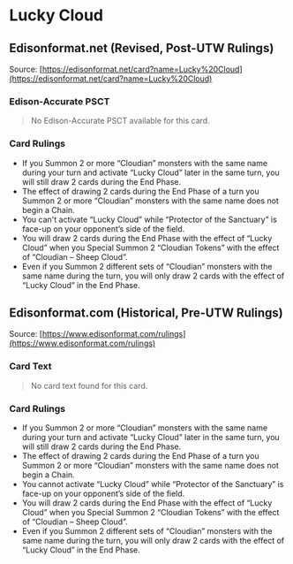 # Lucky Cloud

## Edisonformat.net (Revised, Post-UTW Rulings)

Source: [https://edisonformat.net/card?name=Lucky%20Cloud](https://edisonformat.net/card?name=Lucky%20Cloud)

### Edison-Accurate PSCT

> No Edison-Accurate PSCT available for this card.

### Card Rulings

*   If you Summon 2 or more “Cloudian” monsters with the same name during your turn and activate “Lucky Cloud” later in the same turn, you will still draw 2 cards during the End Phase.
*   The effect of drawing 2 cards during the End Phase of a turn you Summon 2 or more “Cloudian” monsters with the same name does not begin a Chain.
*   You can't activate “Lucky Cloud” while “Protector of the Sanctuary” is face-up on your opponent’s side of the field.
*   You will draw 2 cards during the End Phase with the effect of “Lucky Cloud” when you Special Summon 2 “Cloudian Tokens” with the effect of “Cloudian – Sheep Cloud”.
*   Even if you Summon 2 different sets of “Cloudian” monsters with the same name during the turn, you will only draw 2 cards with the effect of “Lucky Cloud” in the End Phase.


## Edisonformat.com (Historical, Pre-UTW Rulings)

Source: [https://www.edisonformat.com/rulings](https://www.edisonformat.com/rulings)

### Card Text

> No card text found for this card.

### Card Rulings

*   If you Summon 2 or more “Cloudian” monsters with the same name during your turn and activate “Lucky Cloud” later in the same turn, you will still draw 2 cards during the End Phase.
*   The effect of drawing 2 cards during the End Phase of a turn you Summon 2 or more “Cloudian” monsters with the same name does not begin a Chain.
*   You cannot activate “Lucky Cloud” while “Protector of the Sanctuary” is face-up on your opponent’s side of the field.
*   You will draw 2 cards during the End Phase with the effect of “Lucky Cloud” when you Special Summon 2 “Cloudian Tokens” with the effect of “Cloudian – Sheep Cloud”.
*   Even if you Summon 2 different sets of “Cloudian” monsters with the same name during the turn, you will only draw 2 cards with the effect of “Lucky Cloud” in the End Phase.


